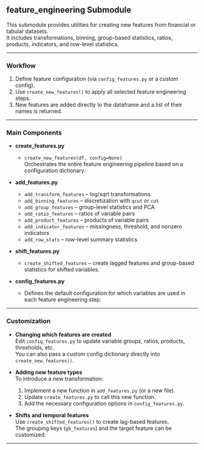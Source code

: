 ## feature_engineering Submodule

This submodule provides utilities for creating new features from financial or tabular datasets.  
It includes transformations, binning, group-based statistics, ratios, products, indicators, and row-level statistics.

---

### Workflow

1. Define feature configuration (via `config_features.py` or a custom config).
2. Use `create_new_features()` to apply all selected feature engineering steps.
3. New features are added directly to the dataframe and a list of their names is returned.

---

### Main Components

- **create_features.py**
  - `create_new_features(df, config=None)`  
    Orchestrates the entire feature engineering pipeline based on a configuration dictionary.

- **add_features.py**
  - `add_transform_features` – log/sqrt transformations  
  - `add_binning_features` – discretization with `qcut` or `cut`  
  - `add_group_features` – group-level statistics and PCA  
  - `add_ratio_features` – ratios of variable pairs  
  - `add_product_features` – products of variable pairs  
  - `add_indicator_features` – missingness, threshold, and nonzero indicators  
  - `add_row_stats` – row-level summary statistics  

- **shift_features.py**
  - `create_shifted_features` – create lagged features and group-based statistics for shifted variables.

- **config_features.py**
  - Defines the default configuration for which variables are used in each feature engineering step.

---

### Customization

- **Changing which features are created**  
  Edit `config_features.py` to update variable groups, ratios, products, thresholds, etc.  
  You can also pass a custom config dictionary directly into `create_new_features()`.

- **Adding new feature types**  
  To introduce a new transformation:
  1. Implement a new function in `add_features.py` (or a new file).  
  2. Update `create_features.py` to call this new function.  
  3. Add the necessary configuration options in `config_features.py`.

- **Shifts and temporal features**  
  Use `create_shifted_features()` to create lag-based features.  
  The grouping keys (`gb_features`) and the target feature can be customized.

---
